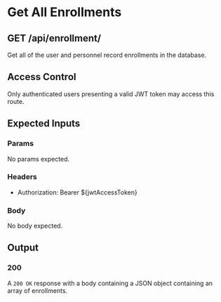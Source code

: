 # Get All Enrollments

## GET /api/enrollment/

Get all of the user and personnel record enrollments in the database.

## Access Control

Only authenticated users presenting a valid JWT token may access this route.

## Expected Inputs

### Params

No params expected.

### Headers

- Authorization: Bearer ${jwtAccessToken}

### Body

No body expected.

## Output

### 200

A `200 OK` response with a body containing a JSON object containing an array of enrollments.

